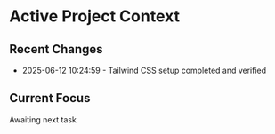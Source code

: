 # Active Project Context

## Recent Changes
- 2025-06-12 10:24:59 - Tailwind CSS setup completed and verified

## Current Focus
Awaiting next task